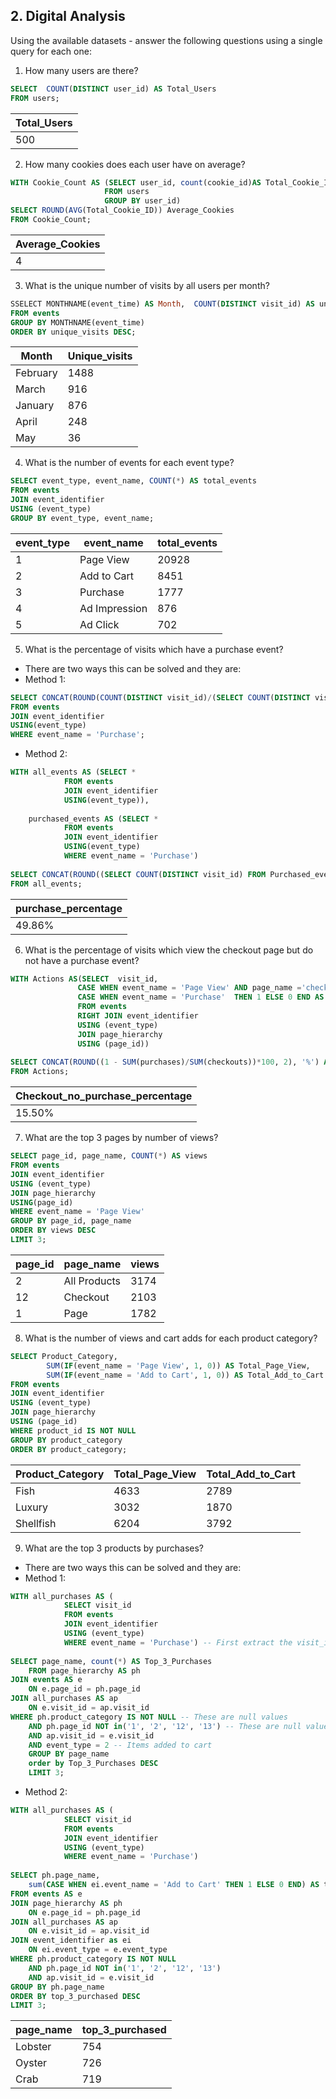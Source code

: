 ## 2. Digital Analysis
Using the available datasets - answer the following questions using a single query for each one:

1. How many users are there?

```sql
SELECT  COUNT(DISTINCT user_id) AS Total_Users
FROM users;
```

| Total_Users | 
| ----------- | 
| 500 |

  
2. How many cookies does each user have on average?

 ```sql
WITH Cookie_Count AS (SELECT user_id, count(cookie_id)AS Total_Cookie_ID
					  FROM users
					  GROUP BY user_id)
SELECT ROUND(AVG(Total_Cookie_ID)) Average_Cookies
FROM Cookie_Count;
```

| Average_Cookies | 
| ----------- | 
| 4 |

 
3. What is the unique number of visits by all users per month?

 ```sql
SSELECT MONTHNAME(event_time) AS Month,  COUNT(DISTINCT visit_id) AS unique_visits
FROM events
GROUP BY MONTHNAME(event_time)
ORDER BY unique_visits DESC;
```

| Month | Unique_visits |
| ----------- | ----------- |
|February | 1488 |
| March | 916 |
| January | 876 |
| April | 248 |
| May | 36 |


4. What is the number of events for each event type?
 
 ```sql
SELECT event_type, event_name, COUNT(*) AS total_events
FROM events
JOIN event_identifier
USING (event_type)
GROUP BY event_type, event_name;
```
| event_type |	event_name | total_events | 
| ----------- | ----------- | -----------| 
| 1			| Page View		| 20928 | 
| 2			| Add to Cart	| 8451 | 
| 3			| Purchase | 	1777 | 
| 4			| Ad Impression	| 876 | 
| 5			| Ad Click	| 702 | 
 
5. What is the percentage of visits which have a purchase event?
- There are two ways this can be solved and they are:
- Method 1:

```sql
SELECT CONCAT(ROUND(COUNT(DISTINCT visit_id)/(SELECT COUNT(DISTINCT visit_id) FROM events) * 100, 2), '%') AS purchase_percentage
FROM events
JOIN event_identifier
USING(event_type)
WHERE event_name = 'Purchase';
```
- Method 2:

```sql
WITH all_events AS (SELECT * 
			FROM events
			JOIN event_identifier
			USING(event_type)),
            
	purchased_events AS (SELECT * 
			FROM events
			JOIN event_identifier
			USING(event_type)
			WHERE event_name = 'Purchase')
            
SELECT CONCAT(ROUND((SELECT COUNT(DISTINCT visit_id) FROM Purchased_events)/COUNT(DISTINCT visit_id) * 100, 2), '%') AS purchase_percentage
FROM all_events;
 ```

| purchase_percentage | 
| ----------- | 
| 49.86% |

6. What is the percentage of visits which view the checkout page but do not have a purchase event?
 
 ```sql
WITH Actions AS(SELECT  visit_id, 
				CASE WHEN event_name = 'Page View' AND page_name ='checkout' THEN 1 ELSE 0 END AS checkouts,
                CASE WHEN event_name = 'Purchase'  THEN 1 ELSE 0 END AS purchases
				FROM events
				RIGHT JOIN event_identifier
				USING (event_type)
				JOIN page_hierarchy
				USING (page_id))
                
SELECT CONCAT(ROUND((1 - SUM(purchases)/SUM(checkouts))*100, 2), '%') AS Checkout_no_purchase_percentage
FROM Actions;
```

| Checkout_no_purchase_percentage | 
| ----------- | 
| 15.50% |
 
7. What are the top 3 pages by number of views?
 
 ```sql
SELECT page_id, page_name, COUNT(*) AS views
FROM events 
JOIN event_identifier 
USING (event_type)
JOIN page_hierarchy 
USING(page_id)
WHERE event_name = 'Page View'
GROUP BY page_id, page_name
ORDER BY views DESC
LIMIT 3;
```

| page_id |	page_name | views | 
| ----------- | ----------- | -----------| 
| 2			| All Products		| 3174 | 
| 12			| Checkout	| 2103 | 
| 1			| Page | 	1782 | 
 
8. What is the number of views and cart adds for each product category?
 
```sql
SELECT Product_Category, 
		SUM(IF(event_name = 'Page View', 1, 0)) AS Total_Page_View, 
        SUM(IF(event_name = 'Add to Cart', 1, 0)) AS Total_Add_to_Cart
FROM events
JOIN event_identifier
USING (event_type)
JOIN page_hierarchy
USING (page_id)
WHERE product_id IS NOT NULL
GROUP BY product_category
ORDER BY product_category;
```

| Product_Category	| Total_Page_View	| Total_Add_to_Cart |
| ----------- | ----------- | ----------- | 
| Fish |			4633			| 2789 |
| Luxury			| 3032			| 1870 |
| Shellfish		| 6204			| 3792 |
 
9. What are the top 3 products by purchases?
 
 - There are two ways this can be solved and they are:
- Method 1:

```sql
WITH all_purchases AS (
			SELECT visit_id
			FROM events
			JOIN event_identifier
			USING (event_type)
			WHERE event_name = 'Purchase') -- First extract the visit_id of those that purchased as its unique
        
SELECT page_name, count(*) AS Top_3_Purchases
	FROM page_hierarchy AS ph
JOIN events AS e 
	ON e.page_id = ph.page_id
JOIN all_purchases AS ap 
	ON e.visit_id = ap.visit_id
WHERE ph.product_category IS NOT NULL -- These are null values  
	AND ph.page_id NOT in('1', '2', '12', '13') -- These are null values  
	AND ap.visit_id = e.visit_id 
    AND event_type = 2 -- Items added to cart
    GROUP BY page_name
    order by Top_3_Purchases DESC
    LIMIT 3;
```
- Method 2:

```sql
WITH all_purchases AS (
			SELECT visit_id
			FROM events
			JOIN event_identifier
			USING (event_type)
			WHERE event_name = 'Purchase')
        
SELECT ph.page_name,
	sum(CASE WHEN ei.event_name = 'Add to Cart' THEN 1 ELSE 0 END) AS top_3_purchased
FROM events AS e
JOIN page_hierarchy AS ph
	ON e.page_id = ph.page_id
JOIN all_purchases AS ap 
	ON e.visit_id = ap.visit_id
JOIN event_identifier as ei
	ON ei.event_type = e.event_type
WHERE ph.product_category IS NOT NULL
	AND ph.page_id NOT in('1', '2', '12', '13')
	AND ap.visit_id = e.visit_id
GROUP BY ph.page_name
ORDER BY top_3_purchased DESC
LIMIT 3;

 ```

| page_name	| top_3_purchased |
| ----------- | ----------- | 
| Lobster	| 754 |
| Oyster	| 726 |
| Crab	| 719 |


 
 
